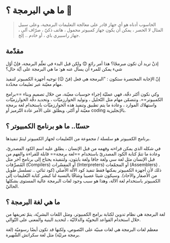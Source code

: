 # ما هي البرمجة ؟ 🤔

> الحاسوب أدناه هو أي جهاز قادر على معالجة التعليمات البرمجية، وعلى سبيل المثال لا الحصر ، يمكن أن يكون جهاز كمبيوتر محمول ، هاتف ذكيّ ، صرّاف آلي ، جهاز راسبيري باي ، أو خادم .. إلخ.

## مقدّمة

 إذنْ تريد أن تكون مبرمجًا؟ هذا أمر رائع 😊 ولكن قبل البدء في تعلّم البرمجة، فإنّ أوّل شيء يمكن للمرء أن يسأل عنه هو: ما هي البرمجة على أيّة حال؟

إنّ الإجابة المختصرة ستكون : "البرمجة هي فعل (فنّ 😉) توجيه أجهزة الكمبيوتر لتنفيذ مهام معيّنة عبر تعليمات محدّدة.

وكي نكون أكثر دقّة، فهي عمليّة إجراء حوسبات معيّنة، من خلال تصميم وبناء ==برامج الكمبيوتر==. وتتضمّن مهام مثل التّحليل ، وتوليد الخوارزميّات ، وتحديد دقّة الخوارزميّات واستهلاك الموارد ، وعادة ما يتم تطبيق وتنفيذ هذه الخوارزميّات باستخدام لغة برمجة معيّنة أو أكثر، ويطلق على الأمر عادة التّرميز أو coding بالإنجليزية.

## حسنًا.. ما هو برنامج الكمبيوتر ؟

برنامج الكمبيوتر هو سلسلة / مجموعة من التّعليمات لجهاز الكمبيوتر ليتمّ تنفيذها.

في شكله الذي يمكن قراءته وفهمه من قبل الإنسان ، يطلق عليه اسم الكود المصدريّ، وعادة ما تتمّ كتابة الكود المصدريّ باستخدام ==لغة برمجة== قابلة للقراءة والفهم من قبل الإنسان مثل لغة سي ولغة جافا ولغة بايثون، ولتنفيذه يحتاج إلى برنامج آخر مثل المُصرِّفات (Compilers) أو المفسّرات (Interpreters) أو المجمّعات (Assemblers) . ذلك لأن أجهزة الكمبيوتر يمكنها فقط تنفيذ كود الآلة الأصلي (كود ثنائي .. تسلسل طويل من الأصفار والآحاد). وسيكون شيئا عصيبا وشاقّا بالنسبة لنا كبشر كتابة التّعليمات إلى الكمبيوتر باستخدام لغة الآلة، وهذا هو سبب وجود لغات البرمجة عالية المستوى بشكلها الحاليّ.

## ما هي لغة البرمجة ؟

لغة البرمجة هي نظام تدوين لكتابة برامج الكمبيوتر، ومثل اللغات البشريّة، يتمّ تعريفها من خلال استخدام القواعد النحويّة والدلاليّة ، لتحديد البنية والمعنى على التّوالي.

معظم لغات البرمجة هي لغات مبنيّة على النّصوص، ولكنها قد تكون أيضًا رسوميّة (لغة برمجة مرئيّة) مثل لغة سكراتش الشّهيرة.


<!-- topics to add later :
- brief history of programming languages
- assemblers, compilers and interpreters
- low level programming languages
- high level programming languages
 -->